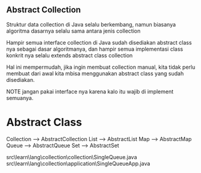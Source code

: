 ## Abstract Collection
Struktur data collection di Java selalu berkembang, namun biasanya algoritma dasarnya selalu sama
antara jenis collection

Hampir semua interface collection di Java sudah disediakan abstract class nya sebagai dasar
    algoritmanya, dan hampir semua implementasi class konkrit nya selalu extends abstract class collection

Hal ini mempermudah, jika ingin membuat collection manual, kita tidak perlu membuat dari awal
    kita mbisa menggunakan abstract class yang sudah disediakan.

NOTE jangan pakai interface nya karena kalo itu wajib di implement semuanya.

# Abstract Class
Collection --> AbstractCollection
List       --> AbstractList
Map        --> AbstractMap
Queue      --> AbstractQueue
Set        --> AbstractSet

src\learn\lang\collection\collection\SingleQueue.java
src\learn\lang\collection\application\SingleQueueApp.java
